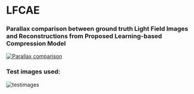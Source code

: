 # LFCAE

### Parallax comparison between ground truth Light Field Images and Reconstructions from Proposed Learning-based Compression Model

[![Parallax comparison](http://img.youtube.com/vi/UundtlZStTM/0.jpg)](http://www.youtube.com/watch?v=UundtlZStTM "Parallax comparison")

### Test images used:

![testimages](images/testimages.png)
